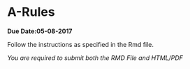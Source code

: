 # A-Rules

**Due Date:05-08-2017**

Follow the instructions as specified in the Rmd file.

*You are required to submit both the RMD File and HTML/PDF*
